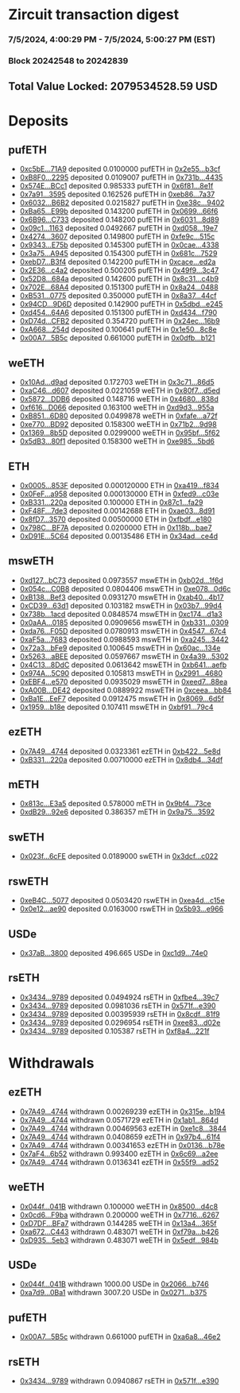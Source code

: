 # Zircuit transaction digest
### 7/5/2024, 4:00:29 PM - 7/5/2024, 5:00:27 PM (EST)
### Block 20242548 to 20242839

## Total Value Locked: 2079534528.59 USD

# Deposits
## pufETH
- [0xc5bE...71A9](https://etherscan.io/address/0xc5bE87fD7dc22c13FE56D010a4356FB2E7c471A9) deposited 0.0100000 pufETH in [0x2e55...b3cf](https://etherscan.io/tx/0xc5bE87fD7dc22c13FE56D010a4356FB2E7c471A9)
- [0xB8F0...2295](https://etherscan.io/address/0xB8F0C5F1A1FE22773e4e6afB99a2F3bc3F1f2295) deposited 0.0109007 pufETH in [0x731b...4435](https://etherscan.io/tx/0xB8F0C5F1A1FE22773e4e6afB99a2F3bc3F1f2295)
- [0x574E...BCc1](https://etherscan.io/address/0x574E49a8ea5Ea08C89b983C9A5f834FFCaDfBCc1) deposited 0.985333 pufETH in [0x6f81...8e1f](https://etherscan.io/tx/0x574E49a8ea5Ea08C89b983C9A5f834FFCaDfBCc1)
- [0x7a91...3595](https://etherscan.io/address/0x7a919539F613372973d48be5ba90950507733595) deposited 0.162526 pufETH in [0xeb86...7a37](https://etherscan.io/tx/0x7a919539F613372973d48be5ba90950507733595)
- [0x6032...B6B2](https://etherscan.io/address/0x6032D72eEAA404bC1e61903c1774A8453e7FB6B2) deposited 0.0215827 pufETH in [0xe38c...9402](https://etherscan.io/tx/0x6032D72eEAA404bC1e61903c1774A8453e7FB6B2)
- [0xBa65...E99b](https://etherscan.io/address/0xBa651222Ad01Ef7964048B2b57Edd14a5E70E99b) deposited 0.143200 pufETH in [0x0699...66f6](https://etherscan.io/tx/0xBa651222Ad01Ef7964048B2b57Edd14a5E70E99b)
- [0x6B96...C733](https://etherscan.io/address/0x6B96D8E50E4f9d3c27C3EF0F7a2e79b8C15CC733) deposited 0.148200 pufETH in [0x6031...8d89](https://etherscan.io/tx/0x6B96D8E50E4f9d3c27C3EF0F7a2e79b8C15CC733)
- [0x09c1...1163](https://etherscan.io/address/0x09c17227Bfecb62cbDB6f78bD3Ba232dB67A1163) deposited 0.0492667 pufETH in [0xd058...19e7](https://etherscan.io/tx/0x09c17227Bfecb62cbDB6f78bD3Ba232dB67A1163)
- [0x4274...3607](https://etherscan.io/address/0x4274b9ED23EF316e054b0424eeb0bb20804F3607) deposited 0.149800 pufETH in [0xfe9c...515c](https://etherscan.io/tx/0x4274b9ED23EF316e054b0424eeb0bb20804F3607)
- [0x9343...E75b](https://etherscan.io/address/0x934336dBDDB8f4219490C56ba71B8b066F46E75b) deposited 0.145300 pufETH in [0x0cae...4338](https://etherscan.io/tx/0x934336dBDDB8f4219490C56ba71B8b066F46E75b)
- [0x3a75...A945](https://etherscan.io/address/0x3a7537Bfff66Ab72b4C2339333d764eE2714A945) deposited 0.154300 pufETH in [0x681c...7529](https://etherscan.io/tx/0x3a7537Bfff66Ab72b4C2339333d764eE2714A945)
- [0xebD7...B3f4](https://etherscan.io/address/0xebD78F027829eeE273C96b7eDD24De02C7C6B3f4) deposited 0.142200 pufETH in [0xcace...ed2a](https://etherscan.io/tx/0xebD78F027829eeE273C96b7eDD24De02C7C6B3f4)
- [0x2E36...c4a2](https://etherscan.io/address/0x2E36623B7FfB5829E6d61Bc4D5F70Aaca4c1c4a2) deposited 0.500205 pufETH in [0x49f9...3c47](https://etherscan.io/tx/0x2E36623B7FfB5829E6d61Bc4D5F70Aaca4c1c4a2)
- [0x52D8...684a](https://etherscan.io/address/0x52D855D074D19709Beb0D8c98579dfe56829684a) deposited 0.142600 pufETH in [0x8c31...c4b9](https://etherscan.io/tx/0x52D855D074D19709Beb0D8c98579dfe56829684a)
- [0x702E...68A4](https://etherscan.io/address/0x702E1e4126262D5e103B194dBBE181648C1568A4) deposited 0.151300 pufETH in [0x8a24...0488](https://etherscan.io/tx/0x702E1e4126262D5e103B194dBBE181648C1568A4)
- [0xB531...0775](https://etherscan.io/address/0xB5311B189Ea1EbdDf12ae6F14322cD048CA00775) deposited 0.350000 pufETH in [0x8a37...44cf](https://etherscan.io/tx/0xB5311B189Ea1EbdDf12ae6F14322cD048CA00775)
- [0x94CD...9D6D](https://etherscan.io/address/0x94CD593daF60bfEd17b39496B4D511911e7c9D6D) deposited 0.142900 pufETH in [0x5dbd...e245](https://etherscan.io/tx/0x94CD593daF60bfEd17b39496B4D511911e7c9D6D)
- [0xd454...64A6](https://etherscan.io/address/0xd454fa21992C81b273b30534a228311Ee70464A6) deposited 0.151300 pufETH in [0xd434...f790](https://etherscan.io/tx/0xd454fa21992C81b273b30534a228311Ee70464A6)
- [0xD74d...CFB2](https://etherscan.io/address/0xD74d04FC3420110E752939CB4b2E1689Fe6cCFB2) deposited 0.354720 pufETH in [0x24ec...16b9](https://etherscan.io/tx/0xD74d04FC3420110E752939CB4b2E1689Fe6cCFB2)
- [0xA668...254d](https://etherscan.io/address/0xA66891C8b3Ff632Afbb5fBc06a27a724BBcc254d) deposited 0.100641 pufETH in [0x1e50...8c8e](https://etherscan.io/tx/0xA66891C8b3Ff632Afbb5fBc06a27a724BBcc254d)
- [0x00A7...5B5c](https://etherscan.io/address/0x00A76804Cab86F32eE98e2A17eC633a9090b5B5c) deposited 0.661000 pufETH in [0x0dfb...b121](https://etherscan.io/tx/0x00A76804Cab86F32eE98e2A17eC633a9090b5B5c)
## weETH
- [0x10Ad...d9ad](https://etherscan.io/address/0x10AdB3715c6336AEb17710a2E1BC5AC3e116d9ad) deposited 0.172703 weETH in [0x3c71...86d5](https://etherscan.io/tx/0x10AdB3715c6336AEb17710a2E1BC5AC3e116d9ad)
- [0xaC46...d607](https://etherscan.io/address/0xaC462b2746A48Cc3645375682F3FDa523d8cd607) deposited 0.0221059 weETH in [0x80f7...d5ed](https://etherscan.io/tx/0xaC462b2746A48Cc3645375682F3FDa523d8cd607)
- [0x5872...DDB6](https://etherscan.io/address/0x5872115bF4794020CF1f2dC838B77D2401cDDDB6) deposited 0.148716 weETH in [0x4680...838d](https://etherscan.io/tx/0x5872115bF4794020CF1f2dC838B77D2401cDDDB6)
- [0xf616...D066](https://etherscan.io/address/0xf61617759C403Da9304313253e30d3F69930D066) deposited 0.163100 weETH in [0xd9d3...955a](https://etherscan.io/tx/0xf61617759C403Da9304313253e30d3F69930D066)
- [0xB851...6D80](https://etherscan.io/address/0xB85162e3130c03d8DAd6607239B8e3fAAf306D80) deposited 0.0499878 weETH in [0xfafe...a72f](https://etherscan.io/tx/0xB85162e3130c03d8DAd6607239B8e3fAAf306D80)
- [0xe770...BD92](https://etherscan.io/address/0xe77002927F431B1EC4e2A1Bf6b2bdc6aF732BD92) deposited 0.158300 weETH in [0x71b2...9d98](https://etherscan.io/tx/0xe77002927F431B1EC4e2A1Bf6b2bdc6aF732BD92)
- [0x1369...8b5D](https://etherscan.io/address/0x1369c80bB4DDcc50C8cBB6Ab3611660c282C8b5D) deposited 0.0299000 weETH in [0x95bf...5f62](https://etherscan.io/tx/0x1369c80bB4DDcc50C8cBB6Ab3611660c282C8b5D)
- [0x5dB3...80f1](https://etherscan.io/address/0x5dB367fAf00Bea6A4478140269bd27f230eB80f1) deposited 0.158300 weETH in [0xe985...5bd6](https://etherscan.io/tx/0x5dB367fAf00Bea6A4478140269bd27f230eB80f1)
## ETH
- [0x0005...853F](https://etherscan.io/address/0x00056b43BD888E280E12f3580FA2F637d6d1853F) deposited 0.000120000 ETH in [0xa419...f834](https://etherscan.io/tx/0x00056b43BD888E280E12f3580FA2F637d6d1853F)
- [0x0FeF...a958](https://etherscan.io/address/0x0FeFC28E3DE97B4D49B20890E3080b28E684a958) deposited 0.000130000 ETH in [0xfed9...c03e](https://etherscan.io/tx/0x0FeFC28E3DE97B4D49B20890E3080b28E684a958)
- [0xB331...220a](https://etherscan.io/address/0xB331316363a68dbC987125765bc40D14e6d7220a) deposited 0.100000 ETH in [0x87c1...fa29](https://etherscan.io/tx/0xB331316363a68dbC987125765bc40D14e6d7220a)
- [0xF48F...7de3](https://etherscan.io/address/0xF48F8D4d7553b3D505cEd83D819942ecc6a17de3) deposited 0.00142688 ETH in [0xae03...8d91](https://etherscan.io/tx/0xF48F8D4d7553b3D505cEd83D819942ecc6a17de3)
- [0x8fD7...3570](https://etherscan.io/address/0x8fD7b2F90C80E848f1242392F458eA5f57b53570) deposited 0.00500000 ETH in [0xfbdf...e180](https://etherscan.io/tx/0x8fD7b2F90C80E848f1242392F458eA5f57b53570)
- [0x798C...BF7A](https://etherscan.io/address/0x798CDE64455Df6cBBaBF2FBa57cb7d3C7464BF7A) deposited 0.0200000 ETH in [0x118b...bae7](https://etherscan.io/tx/0x798CDE64455Df6cBBaBF2FBa57cb7d3C7464BF7A)
- [0xD91E...5C64](https://etherscan.io/address/0xD91E08Ea2D5db82B1D3C38CAaa2D1A3653935C64) deposited 0.00135486 ETH in [0x34ad...ce4d](https://etherscan.io/tx/0xD91E08Ea2D5db82B1D3C38CAaa2D1A3653935C64)
## mswETH
- [0xd127...bC73](https://etherscan.io/address/0xd1272aB91DF15bb5CD8910591c3531296df5bC73) deposited 0.0973557 mswETH in [0xb02d...1f6d](https://etherscan.io/tx/0xd1272aB91DF15bb5CD8910591c3531296df5bC73)
- [0x054c...C0B8](https://etherscan.io/address/0x054c987BAC6845359D83A516BA91c63b7b66C0B8) deposited 0.0804406 mswETH in [0xe078...0d6c](https://etherscan.io/tx/0x054c987BAC6845359D83A516BA91c63b7b66C0B8)
- [0xB138...Bef3](https://etherscan.io/address/0xB1389AE021b1A587c5F74A199eFE453aB151Bef3) deposited 0.0931270 mswETH in [0xab40...4b17](https://etherscan.io/tx/0xB1389AE021b1A587c5F74A199eFE453aB151Bef3)
- [0xCD39...63d1](https://etherscan.io/address/0xCD3926C99f1b81bD317f607e670DD7Db0e7a63d1) deposited 0.103182 mswETH in [0x03b7...99d4](https://etherscan.io/tx/0xCD3926C99f1b81bD317f607e670DD7Db0e7a63d1)
- [0x738b...1acd](https://etherscan.io/address/0x738b804ceff8873701176d2726e9969d3fB91acd) deposited 0.0848574 mswETH in [0xc174...d1a3](https://etherscan.io/tx/0x738b804ceff8873701176d2726e9969d3fB91acd)
- [0x0aAA...0185](https://etherscan.io/address/0x0aAAF7Cbaad2500559dd52423Eb5BD8Fa3590185) deposited 0.0909656 mswETH in [0xb331...0309](https://etherscan.io/tx/0x0aAAF7Cbaad2500559dd52423Eb5BD8Fa3590185)
- [0xda76...F05D](https://etherscan.io/address/0xda765180037006435dFD4eebED87aD89694bF05D) deposited 0.0780913 mswETH in [0x4547...67c4](https://etherscan.io/tx/0xda765180037006435dFD4eebED87aD89694bF05D)
- [0xaF5a...7683](https://etherscan.io/address/0xaF5a65A09309307F04c8211d96092c5511217683) deposited 0.0988593 mswETH in [0xa245...3442](https://etherscan.io/tx/0xaF5a65A09309307F04c8211d96092c5511217683)
- [0x72a3...bFe9](https://etherscan.io/address/0x72a304562C398E42BBc00D376Fd4654986d1bFe9) deposited 0.100645 mswETH in [0x60ac...134e](https://etherscan.io/tx/0x72a304562C398E42BBc00D376Fd4654986d1bFe9)
- [0x5263...aBEE](https://etherscan.io/address/0x5263a6cFEb7DdECb5cE68C56668CCB8BA1BEaBEE) deposited 0.0597667 mswETH in [0x4a39...5302](https://etherscan.io/tx/0x5263a6cFEb7DdECb5cE68C56668CCB8BA1BEaBEE)
- [0x4C13...8DdC](https://etherscan.io/address/0x4C137ba5D267e57Beb4dCe37D85aa403E5a78DdC) deposited 0.0613642 mswETH in [0xb641...aefb](https://etherscan.io/tx/0x4C137ba5D267e57Beb4dCe37D85aa403E5a78DdC)
- [0x974A...5C90](https://etherscan.io/address/0x974A67E0Fb9945f79671325a084F9B2491005C90) deposited 0.105813 mswETH in [0x2991...4680](https://etherscan.io/tx/0x974A67E0Fb9945f79671325a084F9B2491005C90)
- [0xEBF4...e570](https://etherscan.io/address/0xEBF4164d4Aa33ff827926F2C2995D55c9Fe5e570) deposited 0.0935029 mswETH in [0xeed7...88ea](https://etherscan.io/tx/0xEBF4164d4Aa33ff827926F2C2995D55c9Fe5e570)
- [0xA00B...DE42](https://etherscan.io/address/0xA00B4cF25ce9DcfA53BdcA1d5B83A11D7E47DE42) deposited 0.0889922 mswETH in [0xceea...bb84](https://etherscan.io/tx/0xA00B4cF25ce9DcfA53BdcA1d5B83A11D7E47DE42)
- [0xBa1E...EeF7](https://etherscan.io/address/0xBa1EbC7883D6218d2d45D9cfA6e2D0684f31EeF7) deposited 0.0912475 mswETH in [0x8069...6d5f](https://etherscan.io/tx/0xBa1EbC7883D6218d2d45D9cfA6e2D0684f31EeF7)
- [0x1959...b18e](https://etherscan.io/address/0x19599856943ECF00b6C95F77892790Cd093Bb18e) deposited 0.107411 mswETH in [0xbf91...79c4](https://etherscan.io/tx/0x19599856943ECF00b6C95F77892790Cd093Bb18e)
## ezETH
- [0x7A49...4744](https://etherscan.io/address/0x7A493Be5c2ce014cD049Bf178a1ac0Db1B434744) deposited 0.0323361 ezETH in [0xb422...5e8d](https://etherscan.io/tx/0x7A493Be5c2ce014cD049Bf178a1ac0Db1B434744)
- [0xB331...220a](https://etherscan.io/address/0xB331316363a68dbC987125765bc40D14e6d7220a) deposited 0.00710000 ezETH in [0x8db4...34df](https://etherscan.io/tx/0xB331316363a68dbC987125765bc40D14e6d7220a)
## mETH
- [0x813c...E3a5](https://etherscan.io/address/0x813c2398850725d31aD455C2165Ab37B050dE3a5) deposited 0.578000 mETH in [0x9bf4...73ce](https://etherscan.io/tx/0x813c2398850725d31aD455C2165Ab37B050dE3a5)
- [0xdB29...92e6](https://etherscan.io/address/0xdB29Aadc3535697dc69Ac1f1E08283040ec392e6) deposited 0.386357 mETH in [0x9a75...3592](https://etherscan.io/tx/0xdB29Aadc3535697dc69Ac1f1E08283040ec392e6)
## swETH
- [0x023f...6cFE](https://etherscan.io/address/0x023f176aFa2d36C088062806c4da3Ec728936cFE) deposited 0.0189000 swETH in [0x3dcf...c022](https://etherscan.io/tx/0x023f176aFa2d36C088062806c4da3Ec728936cFE)
## rswETH
- [0xeB4C...5077](https://etherscan.io/address/0xeB4CFB5bD057f9DdDCEc419389750f203Af95077) deposited 0.0503420 rswETH in [0xea4d...c15e](https://etherscan.io/tx/0xeB4CFB5bD057f9DdDCEc419389750f203Af95077)
- [0x0e12...ae90](https://etherscan.io/address/0x0e126ffF5C48167dFC6cb8e955a135E26aF3ae90) deposited 0.0163000 rswETH in [0x5b93...e966](https://etherscan.io/tx/0x0e126ffF5C48167dFC6cb8e955a135E26aF3ae90)
## USDe
- [0x37aB...3800](https://etherscan.io/address/0x37aB3d6053955009364631135f8AA7874a513800) deposited 496.665 USDe in [0xc1d9...74e0](https://etherscan.io/tx/0x37aB3d6053955009364631135f8AA7874a513800)
## rsETH
- [0x3434...9789](https://etherscan.io/address/0x34349c5569e7B846c3558961552D2202760A9789) deposited 0.0494924 rsETH in [0xfbe4...39c7](https://etherscan.io/tx/0x34349c5569e7B846c3558961552D2202760A9789)
- [0x3434...9789](https://etherscan.io/address/0x34349c5569e7B846c3558961552D2202760A9789) deposited 0.0981036 rsETH in [0x571f...e390](https://etherscan.io/tx/0x34349c5569e7B846c3558961552D2202760A9789)
- [0x3434...9789](https://etherscan.io/address/0x34349c5569e7B846c3558961552D2202760A9789) deposited 0.00395939 rsETH in [0x8cdf...81f9](https://etherscan.io/tx/0x34349c5569e7B846c3558961552D2202760A9789)
- [0x3434...9789](https://etherscan.io/address/0x34349c5569e7B846c3558961552D2202760A9789) deposited 0.0296954 rsETH in [0xee83...d02e](https://etherscan.io/tx/0x34349c5569e7B846c3558961552D2202760A9789)
- [0x3434...9789](https://etherscan.io/address/0x34349c5569e7B846c3558961552D2202760A9789) deposited 0.105387 rsETH in [0xf8a4...221f](https://etherscan.io/tx/0x34349c5569e7B846c3558961552D2202760A9789)
# Withdrawals
## ezETH
- [0x7A49...4744](https://etherscan.io/address/0x7A493Be5c2ce014cD049Bf178a1ac0Db1B434744) withdrawn 0.00269239 ezETH in [0x315e...b194](https://etherscan.io/tx/0x7A493Be5c2ce014cD049Bf178a1ac0Db1B434744)
- [0x7A49...4744](https://etherscan.io/address/0x7A493Be5c2ce014cD049Bf178a1ac0Db1B434744) withdrawn 0.0571729 ezETH in [0x1ab1...864d](https://etherscan.io/tx/0x7A493Be5c2ce014cD049Bf178a1ac0Db1B434744)
- [0x7A49...4744](https://etherscan.io/address/0x7A493Be5c2ce014cD049Bf178a1ac0Db1B434744) withdrawn 0.00469563 ezETH in [0xe1c8...3844](https://etherscan.io/tx/0x7A493Be5c2ce014cD049Bf178a1ac0Db1B434744)
- [0x7A49...4744](https://etherscan.io/address/0x7A493Be5c2ce014cD049Bf178a1ac0Db1B434744) withdrawn 0.0408659 ezETH in [0x97b4...61f4](https://etherscan.io/tx/0x7A493Be5c2ce014cD049Bf178a1ac0Db1B434744)
- [0x7A49...4744](https://etherscan.io/address/0x7A493Be5c2ce014cD049Bf178a1ac0Db1B434744) withdrawn 0.00341653 ezETH in [0x0136...b78e](https://etherscan.io/tx/0x7A493Be5c2ce014cD049Bf178a1ac0Db1B434744)
- [0x7aF4...6b52](https://etherscan.io/address/0x7aF479E9F799B5C58c1822b73aeb5C4890B96b52) withdrawn 0.993400 ezETH in [0x6c69...a2ee](https://etherscan.io/tx/0x7aF479E9F799B5C58c1822b73aeb5C4890B96b52)
- [0x7A49...4744](https://etherscan.io/address/0x7A493Be5c2ce014cD049Bf178a1ac0Db1B434744) withdrawn 0.0136341 ezETH in [0x55f9...ad52](https://etherscan.io/tx/0x7A493Be5c2ce014cD049Bf178a1ac0Db1B434744)
## weETH
- [0x044f...041B](https://etherscan.io/address/0x044f2A1E76b853687dC2fC6cC76412C2012F041B) withdrawn 0.100000 weETH in [0x8500...d4c8](https://etherscan.io/tx/0x044f2A1E76b853687dC2fC6cC76412C2012F041B)
- [0x0cd6...F9ba](https://etherscan.io/address/0x0cd61687F04B0E9380548c139f0e36bBf6bAF9ba) withdrawn 0.200000 weETH in [0x7716...6267](https://etherscan.io/tx/0x0cd61687F04B0E9380548c139f0e36bBf6bAF9ba)
- [0xD7DF...BFa7](https://etherscan.io/address/0xD7DF7E085214743530afF339aFC420c7c720BFa7) withdrawn 0.144285 weETH in [0x13a4...365f](https://etherscan.io/tx/0xD7DF7E085214743530afF339aFC420c7c720BFa7)
- [0xa672...C443](https://etherscan.io/address/0xa67288775DA049f2607ACA35C5256D5D3E98C443) withdrawn 0.483071 weETH in [0xf79a...b426](https://etherscan.io/tx/0xa67288775DA049f2607ACA35C5256D5D3E98C443)
- [0xD935...5eb3](https://etherscan.io/address/0xD935441178Da0DDDB0B18f603545Aa852C1C5eb3) withdrawn 0.483071 weETH in [0x5edf...984b](https://etherscan.io/tx/0xD935441178Da0DDDB0B18f603545Aa852C1C5eb3)
## USDe
- [0x044f...041B](https://etherscan.io/address/0x044f2A1E76b853687dC2fC6cC76412C2012F041B) withdrawn 1000.00 USDe in [0x2066...b746](https://etherscan.io/tx/0x044f2A1E76b853687dC2fC6cC76412C2012F041B)
- [0xa7d9...0Ba1](https://etherscan.io/address/0xa7d9Ddf1d2Da3C224f978D2778C3f1871FE70Ba1) withdrawn 3007.20 USDe in [0x0271...b375](https://etherscan.io/tx/0xa7d9Ddf1d2Da3C224f978D2778C3f1871FE70Ba1)
## pufETH
- [0x00A7...5B5c](https://etherscan.io/address/0x00A76804Cab86F32eE98e2A17eC633a9090b5B5c) withdrawn 0.661000 pufETH in [0xa6a8...46e2](https://etherscan.io/tx/0x00A76804Cab86F32eE98e2A17eC633a9090b5B5c)
## rsETH
- [0x3434...9789](https://etherscan.io/address/0x34349c5569e7B846c3558961552D2202760A9789) withdrawn 0.0940867 rsETH in [0x571f...e390](https://etherscan.io/tx/0x34349c5569e7B846c3558961552D2202760A9789)
